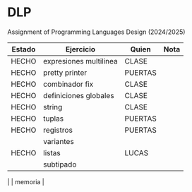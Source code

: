 # DLP
Assignment of Programming Languages Design (2024/2025)

| Estado | Ejercicio                  | Quien   | Nota    |
|--------|----------------------------|---------|---------|
| HECHO  | expresiones multilinea     | CLASE   |         |
| HECHO  | pretty printer             | PUERTAS |         |
| HECHO  | combinador fix             | CLASE   |         |
| HECHO  | definiciones globales      | CLASE   |         |
| HECHO  | string                     | CLASE   |         |
| HECHO  | tuplas                     | PUERTAS |         |
| HECHO  | registros                  | PUERTAS |         |
|        | variantes                  |         |         |
| HECHO  | listas                     |  LUCAS  |         |
|        | subtipado                  |         |         |

|        | memoria                    |
